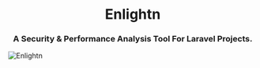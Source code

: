 <h1 align="center">Enlightn</h1>
<h3 align="center">A Security & Performance Analysis Tool For Laravel Projects.</h3>

![Enlightn](https://github.com/enlightn/enlightn/blob/master/art/enlightn.png?raw=true)
